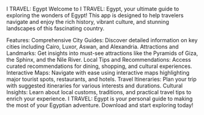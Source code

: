 I TRAVEL: Egypt
Welcome to I TRAVEL: Egypt, your ultimate guide to exploring the wonders of Egypt! This app is designed to help travelers navigate and enjoy the rich history, vibrant culture, and stunning landscapes of this fascinating country.

Features:
Comprehensive City Guides: Discover detailed information on key cities including Cairo, Luxor, Aswan, and Alexandria.
Attractions and Landmarks: Get insights into must-see attractions like the Pyramids of Giza, the Sphinx, and the Nile River.
Local Tips and Recommendations: Access curated recommendations for dining, shopping, and cultural experiences.
Interactive Maps: Navigate with ease using interactive maps highlighting major tourist spots, restaurants, and hotels.
Travel Itineraries: Plan your trip with suggested itineraries for various interests and durations.
Cultural Insights: Learn about local customs, traditions, and practical travel tips to enrich your experience.
I TRAVEL: Egypt is your personal guide to making the most of your Egyptian adventure. Download and start exploring today!
